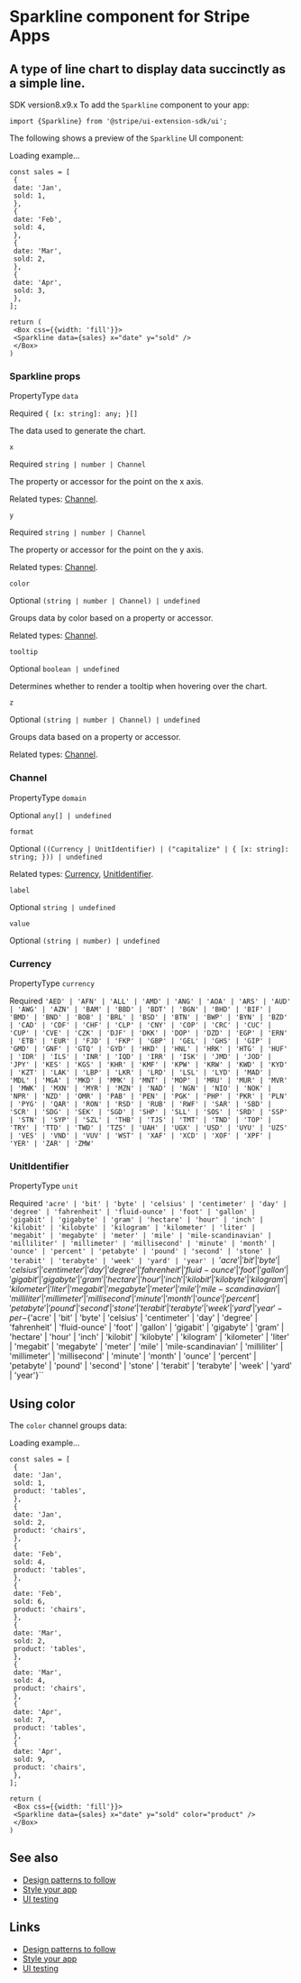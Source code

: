 # Sparkline component for Stripe Apps

## A type of line chart to display data succinctly as a simple line.

SDK version8.x9.x
To add the `Sparkline` component to your app:

```
import {Sparkline} from '@stripe/ui-extension-sdk/ui';
```

The following shows a preview of the `Sparkline` UI component:

Loading example...
```
const sales = [
 {
 date: 'Jan',
 sold: 1,
 },
 {
 date: 'Feb',
 sold: 4,
 },
 {
 date: 'Mar',
 sold: 2,
 },
 {
 date: 'Apr',
 sold: 3,
 },
];

return (
 <Box css={{width: 'fill'}}>
 <Sparkline data={sales} x="date" y="sold" />
 </Box>
)
```

### Sparkline props

PropertyType
`data`

Required
`{ [x: string]: any; }[]`

The data used to generate the chart.

`x`

Required
`string | number | Channel`

The property or accessor for the point on the x axis.

Related types:
[Channel](https://docs.stripe.com/stripe-apps/components/sparkline#channel).

`y`

Required
`string | number | Channel`

The property or accessor for the point on the y axis.

Related types:
[Channel](https://docs.stripe.com/stripe-apps/components/sparkline#channel).

`color`

Optional
`(string | number | Channel) | undefined`

Groups data by color based on a property or accessor.

Related types:
[Channel](https://docs.stripe.com/stripe-apps/components/sparkline#channel).

`tooltip`

Optional
`boolean | undefined`

Determines whether to render a tooltip when hovering over the chart.

`z`

Optional
`(string | number | Channel) | undefined`

Groups data based on a property or accessor.

Related types:
[Channel](https://docs.stripe.com/stripe-apps/components/sparkline#channel).

### Channel

PropertyType
`domain`

Optional
`any[] | undefined`

`format`

Optional
`((Currency | UnitIdentifier) | ("capitalize" | { [x: string]: string; })) |
undefined`

Related types:
[Currency](https://docs.stripe.com/stripe-apps/components/sparkline#currency),
[UnitIdentifier](https://docs.stripe.com/stripe-apps/components/sparkline#unitidentifier).

`label`

Optional
`string | undefined`

`value`

Optional
`(string | number) | undefined`

### Currency

PropertyType
`currency`

Required
`'AED' | 'AFN' | 'ALL' | 'AMD' | 'ANG' | 'AOA' | 'ARS' | 'AUD' | 'AWG' | 'AZN' |
'BAM' | 'BBD' | 'BDT' | 'BGN' | 'BHD' | 'BIF' | 'BMD' | 'BND' | 'BOB' | 'BRL' |
'BSD' | 'BTN' | 'BWP' | 'BYN' | 'BZD' | 'CAD' | 'CDF' | 'CHF' | 'CLP' | 'CNY' |
'COP' | 'CRC' | 'CUC' | 'CUP' | 'CVE' | 'CZK' | 'DJF' | 'DKK' | 'DOP' | 'DZD' |
'EGP' | 'ERN' | 'ETB' | 'EUR' | 'FJD' | 'FKP' | 'GBP' | 'GEL' | 'GHS' | 'GIP' |
'GMD' | 'GNF' | 'GTQ' | 'GYD' | 'HKD' | 'HNL' | 'HRK' | 'HTG' | 'HUF' | 'IDR' |
'ILS' | 'INR' | 'IQD' | 'IRR' | 'ISK' | 'JMD' | 'JOD' | 'JPY' | 'KES' | 'KGS' |
'KHR' | 'KMF' | 'KPW' | 'KRW' | 'KWD' | 'KYD' | 'KZT' | 'LAK' | 'LBP' | 'LKR' |
'LRD' | 'LSL' | 'LYD' | 'MAD' | 'MDL' | 'MGA' | 'MKD' | 'MMK' | 'MNT' | 'MOP' |
'MRU' | 'MUR' | 'MVR' | 'MWK' | 'MXN' | 'MYR' | 'MZN' | 'NAD' | 'NGN' | 'NIO' |
'NOK' | 'NPR' | 'NZD' | 'OMR' | 'PAB' | 'PEN' | 'PGK' | 'PHP' | 'PKR' | 'PLN' |
'PYG' | 'QAR' | 'RON' | 'RSD' | 'RUB' | 'RWF' | 'SAR' | 'SBD' | 'SCR' | 'SDG' |
'SEK' | 'SGD' | 'SHP' | 'SLL' | 'SOS' | 'SRD' | 'SSP' | 'STN' | 'SYP' | 'SZL' |
'THB' | 'TJS' | 'TMT' | 'TND' | 'TOP' | 'TRY' | 'TTD' | 'TWD' | 'TZS' | 'UAH' |
'UGX' | 'USD' | 'UYU' | 'UZS' | 'VES' | 'VND' | 'VUV' | 'WST' | 'XAF' | 'XCD' |
'XOF' | 'XPF' | 'YER' | 'ZAR' | 'ZMW'`

### UnitIdentifier

PropertyType
`unit`

Required
`'acre' | 'bit' | 'byte' | 'celsius' | 'centimeter' | 'day' | 'degree' |
'fahrenheit' | 'fluid-ounce' | 'foot' | 'gallon' | 'gigabit' | 'gigabyte' |
'gram' | 'hectare' | 'hour' | 'inch' | 'kilobit' | 'kilobyte' | 'kilogram' |
'kilometer' | 'liter' | 'megabit' | 'megabyte' | 'meter' | 'mile' |
'mile-scandinavian' | 'milliliter' | 'millimeter' | 'millisecond' | 'minute' |
'month' | 'ounce' | 'percent' | 'petabyte' | 'pound' | 'second' | 'stone' |
'terabit' | 'terabyte' | 'week' | 'yard' | 'year' | `${'acre' | 'bit' | 'byte' |
'celsius' | 'centimeter' | 'day' | 'degree' | 'fahrenheit' | 'fluid-ounce' |
'foot' | 'gallon' | 'gigabit' | 'gigabyte' | 'gram' | 'hectare' | 'hour' |
'inch' | 'kilobit' | 'kilobyte' | 'kilogram' | 'kilometer' | 'liter' | 'megabit'
| 'megabyte' | 'meter' | 'mile' | 'mile-scandinavian' | 'milliliter' |
'millimeter' | 'millisecond' | 'minute' | 'month' | 'ounce' | 'percent' |
'petabyte' | 'pound' | 'second' | 'stone' | 'terabit' | 'terabyte' | 'week' |
'yard' | 'year'}-per-${'acre' | 'bit' | 'byte' | 'celsius' | 'centimeter' |
'day' | 'degree' | 'fahrenheit' | 'fluid-ounce' | 'foot' | 'gallon' | 'gigabit'
| 'gigabyte' | 'gram' | 'hectare' | 'hour' | 'inch' | 'kilobit' | 'kilobyte' |
'kilogram' | 'kilometer' | 'liter' | 'megabit' | 'megabyte' | 'meter' | 'mile' |
'mile-scandinavian' | 'milliliter' | 'millimeter' | 'millisecond' | 'minute' |
'month' | 'ounce' | 'percent' | 'petabyte' | 'pound' | 'second' | 'stone' |
'terabit' | 'terabyte' | 'week' | 'yard' | 'year'}``

## Using color

The `color` channel groups data:

Loading example...
```
const sales = [
 {
 date: 'Jan',
 sold: 1,
 product: 'tables',
 },
 {
 date: 'Jan',
 sold: 2,
 product: 'chairs',
 },
 {
 date: 'Feb',
 sold: 4,
 product: 'tables',
 },
 {
 date: 'Feb',
 sold: 6,
 product: 'chairs',
 },
 {
 date: 'Mar',
 sold: 2,
 product: 'tables',
 },
 {
 date: 'Mar',
 sold: 4,
 product: 'chairs',
 },
 {
 date: 'Apr',
 sold: 7,
 product: 'tables',
 },
 {
 date: 'Apr',
 sold: 9,
 product: 'chairs',
 },
];

return (
 <Box css={{width: 'fill'}}>
 <Sparkline data={sales} x="date" y="sold" color="product" />
 </Box>
)
```

## See also

- [Design patterns to follow](https://docs.stripe.com/stripe-apps/patterns)
- [Style your app](https://docs.stripe.com/stripe-apps/style)
- [UI testing](https://docs.stripe.com/stripe-apps/ui-testing)

## Links

- [Design patterns to follow](https://docs.stripe.com/stripe-apps/patterns)
- [Style your app](https://docs.stripe.com/stripe-apps/style)
- [UI testing](https://docs.stripe.com/stripe-apps/ui-testing)